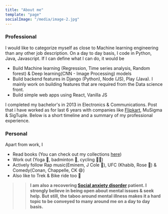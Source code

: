 ```yaml
---
title: "About me"
template: "page"
socialImage: "/media/image-2.jpg"
---
```


### Professional
I would like to categorize myself as close to Machine learning engineering than any other job description. On a day to day basis, I code in Python, Java, Javascript. If I can define what I can do, it would be
* Build Machine learning (Regression, Time series analysis, Random forest) & Deep learning(CNN - Image Processing) models
* Build backend features in Django (Python), Node (JS), Play (Java). I mainly work on building features that are required from the Data science front.
* Build simple web apps using React, Vanilla JS

I completed my bachelor's in 2013 in Electronics & Communications. Post that i have worked as for last 6 years with companies like <a href="https://www.flipkart.com/" target="_blank">Flipkart</a>, MuSigma & SigTuple. Below is a short timeline and a summary of my professional experience.

<!-- -- Add experience timeline here -->

<!--
In this blog, I write about coding, data science concepts and some of my perspectives and experiences) -->

### Personal

Apart from work, I
* Read books (You can check out my collections <a href="http://goodreads.com/vishwaovi">here</a>)
* Work out (Yoga 🧘, badminton 🏸, cycling 🚴‍♂️)
* Actively follow Rap music(Eminem, J Cole 🤘), UFC (Khabib, Rose 👊) & Comedy(Conan, Chappelle, CK 😄)
* Also like to Trek & Bike ride too 🙂

>> **I am also a recovering <a href="https://www.webmd.com/anxiety-panic/guide/mental-health-social-anxiety-disorder#1" target="_blank">Social anxiety disorder</a> patient. I strongly believe in being open about mental issues & seek help. But still, the taboo around mental illness makes it a hard topic to be conveyed to many around me on a day to day basis.**


<!-- List of tools, languages, platforms
  * regex
  * GCP
  * AWS
  * Markdown
  * Linux basics
  *


  languages:
  * Python
  * Javascript
  * Java
 -->
